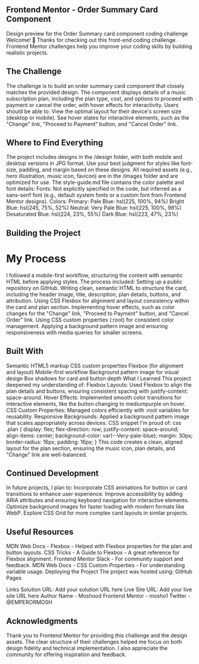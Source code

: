 ## Frontend Mentor - Order Summary Card Component

Design preview for the Order Summary card component coding challenge
Welcome! 👋
Thanks for checking out this front-end coding challenge.
Frontend Mentor challenges help you improve your coding skills by building realistic projects.

## The Challenge

The challenge is to build an order summary card component that closely matches the provided design. The component displays details of a music subscription plan, including the plan type, cost, and options to proceed with payment or cancel the order, with hover effects for interactivity.
Users should be able to:
View the optimal layout for their device's screen size (desktop or mobile).
See hover states for interactive elements, such as the "Change" link, "Proceed to Payment" button, and "Cancel Order" link.

## Where to Find Everything

The project includes designs in the /design folder, with both mobile and desktop versions in JPG format. Use your best judgment for styles like font-size, padding, and margin based on these designs.
All required assets (e.g., hero illustration, music icon, favicon) are in the /images folder and are optimized for use. The style-guide.md file contains the color palette and font details:
Fonts: Not explicitly specified in the code, but inferred as a sans-serif font (e.g., default system fonts or a custom font from Frontend Mentor designs).
Colors:
Primary:
Pale Blue: hsl(225, 100%, 94%)
Bright Blue: hsl(245, 75%, 52%)
Neutral:
Very Pale Blue: hsl(225, 100%, 98%)
Desaturated Blue: hsl(224, 23%, 55%)
Dark Blue: hsl(223, 47%, 23%)

## Building the Project

# My Process

I followed a mobile-first workflow, structuring the content with semantic HTML before applying styles. The process included:
Setting up a public repository on GitHub.
Writing clean, semantic HTML to structure the card, including the header image, title, description, plan details, buttons, and attribution.
Using CSS Flexbox for alignment and layout consistency within the card and plan section.
Implementing hover effects, such as color changes for the "Change" link, "Proceed to Payment" button, and "Cancel Order" link.
Using CSS custom properties (:root) for consistent color management.
Applying a background pattern image and ensuring responsiveness with media queries for smaller screens.

## Built With

Semantic HTML5 markup
CSS custom properties
Flexbox (for alignment and layout)
Mobile-first workflow
Background pattern image for visual design
Box shadows for card and button depth
What I Learned
This project deepened my understanding of:
Flexbox Layouts: Used Flexbox to align the plan details and buttons, ensuring consistent spacing with justify-content: space-around.
Hover Effects: Implemented smooth color transitions for interactive elements, like the button changing to mediumpurple on hover.
CSS Custom Properties: Managed colors efficiently with :root variables for reusability.
Responsive Backgrounds: Applied a background pattern image that scales appropriately across devices.
CSS snippet I’m proud of:
css
.plan {
display: flex;
flex-direction: row;
justify-content: space-around;
align-items: center;
background-color: var(--Very-pale-blue);
margin: 30px;
border-radius: 16px;
padding: 16px;
}
This code creates a clean, aligned layout for the plan section, ensuring the music icon, plan details, and "Change" link are well-balanced.

## Continued Development

In future projects, I plan to:
Incorporate CSS animations for button or card transitions to enhance user experience.
Improve accessibility by adding ARIA attributes and ensuring keyboard navigation for interactive elements.
Optimize background images for faster loading with modern formats like WebP.
Explore CSS Grid for more complex card layouts in similar projects.

## Useful Resources

MDN Web Docs - Flexbox - Helped with Flexbox properties for the plan and button layouts.
CSS Tricks - A Guide to Flexbox - A great reference for Flexbox alignment.
Frontend Mentor Slack - For community support and feedback.
MDN Web Docs - CSS Custom Properties - For understanding variable usage.
Deploying the Project
The project was hosted using:
GitHub Pages

Links
Solution URL: Add your solution URL here
Live Site URL: Add your live site URL here
Author
Name - Moshood
Frontend Mentor - mosho1
Twitter - @EMPERORMOSH

## Acknowledgments

Thank you to Frontend Mentor for providing this challenge and the design assets. The clear structure of their challenges helped me focus on both design fidelity and technical implementation. I also appreciate the community for offering inspiration and feedback.
